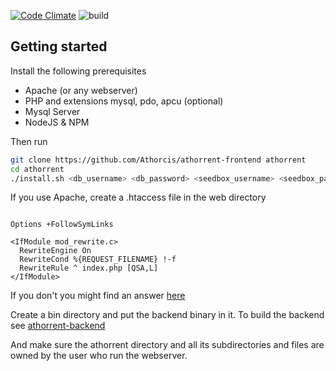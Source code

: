 [![Code Climate](https://codeclimate.com/github/Athorcis/athorrent-frontend/badges/gpa.svg)](https://codeclimate.com/github/Athorcis/athorrent-frontend)
![build](https://github.com/Athorcis/athorrent-frontend/actions/workflows/ci.yml/badge.svg)
## Getting started

Install the following prerequisites
- Apache (or any webserver)
- PHP and extensions mysql, pdo, apcu (optional)
- Mysql Server
- NodeJS & NPM

Then run
``` sh
git clone https://github.com/Athorcis/athorrent-frontend athorrent
cd athorrent
./install.sh <db_username> <db_password> <seedbox_username> <seedbox_password>
```

If you use Apache, create a .htaccess file in the web directory
``` htaccess

Options +FollowSymLinks

<IfModule mod_rewrite.c>
  RewriteEngine On
  RewriteCond %{REQUEST_FILENAME} !-f
  RewriteRule ^ index.php [QSA,L]
</IfModule>
```

If you don't you might find an answer [here](http://silex.sensiolabs.org/doc/master/web_servers.html)

Create a bin directory and put the backend binary in it.
To build the backend see [athorrent-backend](https://github.com/Athorcis/athorrent-backend)

And make sure the athorrent directory and all its subdirectories and files are owned by the user who run the webserver.
